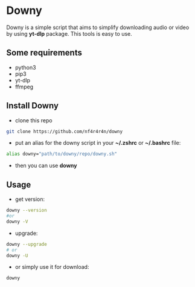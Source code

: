 # Downy
Downy is a simple script that aims to simplify downloading audio or video by using **yt-dlp** package.
This tools is easy to use.

## Some requirements
- python3
- pip3
- yt-dlp
- ffmpeg

## Install Downy
- clone this repo
```sh
git clone https://github.com/nf4r4r4n/downy
```
- put an alias for the downy script in your **~/.zshrc** or **~/.bashrc** file:
```sh
alias downy="path/to/downy/repo/downy.sh"
```
- then you can use **downy**

## Usage
- get version:
```sh
downy --version
#or
downy -V
```
- upgrade:
```sh
downy --upgrade
# or
downy -U
```
- or simply use it for download:
```sh
downy
```
